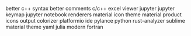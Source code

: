better c++ syntax
better comments
c/c++
excel viewer
jupyter
jupyter keymap
jupyter notebook renderers
material icon theme
material product icons
output colorizer
platformio ide
pylance
python
rust-analyzer
sublime material theme
yaml
julia
modern fortran

